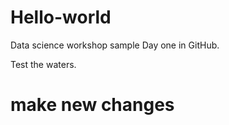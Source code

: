 # Hello-world
Data science workshop sample
Day one in GitHub.

Test the waters.

# make new changes
